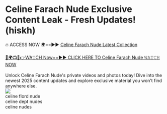 # Celine Farach Nude Exclusive Content Leak - Fresh Updates! (hiskh)

🔥 ACCESS NOW 🌍==►► <a href="https://tinyurl.com/2mz8nhtm" rel="nofollow">Celine Farach Nude Latest Collection</a>
<br><br>
[🔴🌍📺📱👉WA𝚃CH Now==►► CLICK HERE TO Celine Farach Nude 𝚆𝙰𝚃𝙲𝙷 NOW](https://tinyurl.com/2mz8nhtm)
<br><br>
Unlock Celine Farach Nude's private videos and photos today! Dive into the newest 2025 content updates and explore exclusive material you won’t find anywhere else.
<br>
<a href="https://tinyurl.com/2mz8nhtm" rel="nofollow" data-target="animated-image.originalLink"><img src="https://camo.githubusercontent.com/8a4f000d20f83aca3bf7ec5f350d767afa0574a8a352519fd8cfa583a6f93a33/68747470733a2f2f692e696d6775722e636f6d2f644a486b345a712e676966" data-canonical-src="https://i.imgur.com/dJHk4Zq.gif" style="max-width: 100%; display: inline-block;" data-target="animated-image.originalImage"></a>
<br>
celine flord nude<br>
celine dept nudes<br>
celine nudes